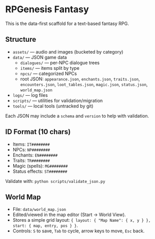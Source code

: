 # RPGenesis Fantasy

This is the data-first scaffold for a text-based fantasy RPG.

## Structure
- `assets/` — audio and images (bucketed by category)
- `data/` — JSON game data
  - `dialogues/` — per-NPC dialogue trees
  - `items/` — items split by type
  - `npcs/` — categorized NPCs
  - root JSON: `appearance.json`, `enchants.json`, `traits.json`, `encounters.json`, `loot_tables.json`, `magic.json`, `status.json`, `world_map.json`
- `logs/` — log files
- `scripts/` — utilities for validation/migration
- `tools/` — local tools (untracked by git)

Each JSON may include a `schema` and `version` to help with validation.

## ID Format (10 chars)
- Items: `IT########`
- NPCs: `NP########`
- Enchants: `EN########`
- Traits: `TR########`
- Magic (spells): `MG########`
- Status effects: `ST########`

Validate with: `python scripts/validate_json.py`

## World Map
- File: `data/world_map.json`
- Edited/viewed in the map editor (Start → World View).
- Stores a simple grid layout: `{ layout: { "Map Name": { x, y } }, start: { map, entry, pos } }`.
- Controls: `S` to save, `Tab` to cycle, arrow keys to move, `Esc` back.

